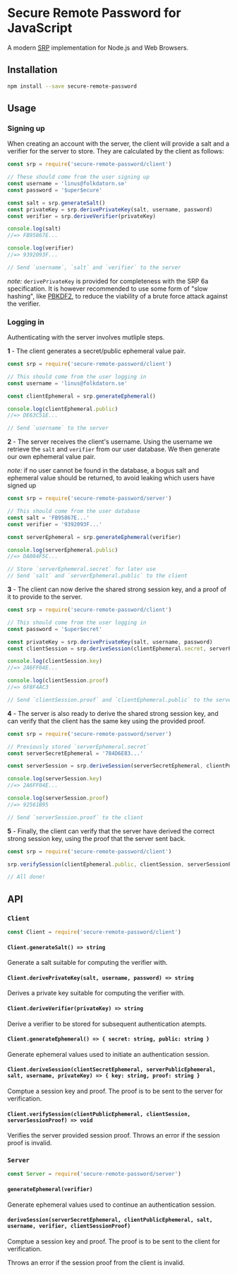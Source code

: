 # Secure Remote Password for JavaScript

A modern [SRP](http://srp.stanford.edu) implementation for Node.js and Web Browsers.

## Installation

```sh
npm install --save secure-remote-password
```

## Usage

### Signing up

When creating an account with the server, the client will provide a salt and a verifier for the server to store. They are calculated by the client as follows:

```js
const srp = require('secure-remote-password/client')

// These should come from the user signing up
const username = 'linus@folkdatorn.se'
const password = '$uper$ecure'

const salt = srp.generateSalt()
const privateKey = srp.derivePrivateKey(salt, username, password)
const verifier = srp.deriveVerifier(privateKey)

console.log(salt)
//=> FB95867E...

console.log(verifier)
//=> 9392093F...

// Send `username`, `salt` and `verifier` to the server
```

*note:* `derivePrivateKey` is provided for completeness with the SRP 6a specification. It is however recommended to use some form of "slow hashing", like [PBKDF2](https://en.wikipedia.org/wiki/PBKDF2), to reduce the viability of a brute force attack against the verifier.

### Logging in

Authenticating with the server involves mutliple steps.

**1** - The client generates a secret/public ephemeral value pair.

```js
const srp = require('secure-remote-password/client')

// This should come from the user logging in
const username = 'linus@folkdatorn.se'

const clientEphemeral = srp.generateEphemeral()

console.log(clientEphemeral.public)
//=> DE63C51E...

// Send `username` to the server
```

**2** - The server receives the client's username. Using the username we retrieve the `salt` and `verifier` from our user database. We then generate our own ephemeral value pair.

*note:* if no user cannot be found in the database, a bogus salt and ephemeral value should be returned, to avoid leaking which users have signed up

```js
const srp = require('secure-remote-password/server')

// This should come from the user database
const salt = 'FB95867E...'
const verifier = '9392093F...'

const serverEphemeral = srp.generateEphemeral(verifier)

console.log(serverEphemeral.public)
//=> DA084F5C...

// Store `serverEphemeral.secret` for later use
// Send `salt` and `serverEphemeral.public` to the client
```

**3** - The client can now derive the shared strong session key, and a proof of it to provide to the server.

```js
const srp = require('secure-remote-password/client')

// This should come from the user logging in
const password = '$uper$ecret'

const privateKey = srp.derivePrivateKey(salt, username, password)
const clientSession = srp.deriveSession(clientEphemeral.secret, serverPublicEphemeral, salt, username, privateKey)

console.log(clientSession.key)
//=> 2A6FF04E...

console.log(clientSession.proof)
//=> 6F8F4AC3

// Send `clientSession.proof` and `clientEphemeral.public` to the server
```

**4** - The server is also ready to derive the shared strong session key, and can verify that the client has the same key using the provided proof.

```js
const srp = require('secure-remote-password/server')

// Previously stored `serverEphemeral.secret`
const serverSecretEphemeral = '784D6E83...'

const serverSession = srp.deriveSession(serverSecretEphemeral, clientPublicEphemeral, salt, username, verifier, clientSessionProof)

console.log(serverSession.key)
//=> 2A6FF04E...

console.log(serverSession.proof)
//=> 92561B95

// Send `serverSession.proof` to the client
```

**5** - Finally, the client can verify that the server have derived the correct strong session key, using the proof that the server sent back.

```js
const srp = require('secure-remote-password/client')

srp.verifySession(clientEphemeral.public, clientSession, serverSessionProof)

// All done!
```

## API

### `Client`

```js
const Client = require('secure-remote-password/client')
```

#### `Client.generateSalt() => string`

Generate a salt suitable for computing the verifier with.

#### `Client.derivePrivateKey(salt, username, password) => string`

Derives a private key suitable for computing the verifier with.

#### `Client.deriveVerifier(privateKey) => string`

Derive a verifier to be stored for subsequent authentication atempts.

#### `Client.generateEphemeral() => { secret: string, public: string }`

Generate ephemeral values used to initiate an authentication session.

#### `Client.deriveSession(clientSecretEphemeral, serverPublicEphemeral, salt, username, privateKey) => { key: string, proof: string }`

Comptue a session key and proof. The proof is to be sent to the server for verification.

#### `Client.verifySession(clientPublicEphemeral, clientSession, serverSessionProof) => void`

Verifies the server provided session proof. Throws an error if the session proof is invalid.

### `Server`

```js
const Server = require('secure-remote-password/server')
```

#### `generateEphemeral(verifier)`

Generate ephemeral values used to continue an authentication session.

#### `deriveSession(serverSecretEphemeral, clientPublicEphemeral, salt, username, verifier, clientSessionProof)`

Comptue a session key and proof. The proof is to be sent to the client for verification.

Throws an error if the session proof from the client is invalid.
